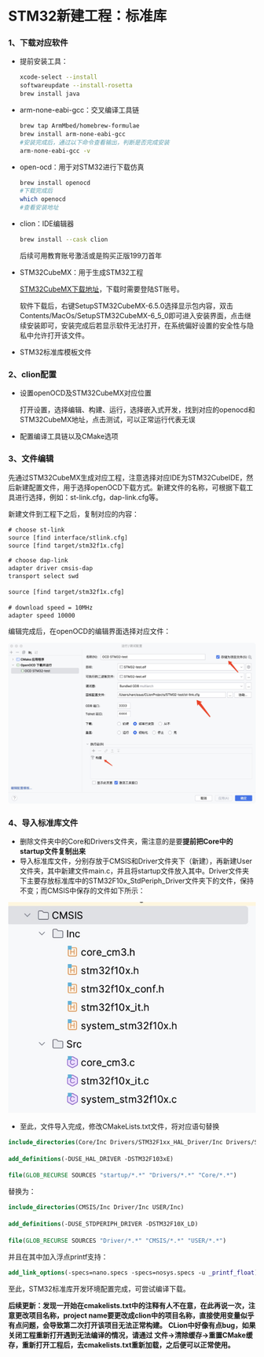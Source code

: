# STM32新建工程：标准库

### 1、下载对应软件

* 提前安装工具：

  ```bash
  xcode-select --install
  softwareupdate --install-rosetta
  brew install java
  ```

* arm-none-eabi-gcc：交叉编译工具链

  ```bash
  brew tap ArmMbed/homebrew-formulae
  brew install arm-none-eabi-gcc
  #安装完成后，通过以下命令查看输出，判断是否完成安装
  arm-none-eabi-gcc -v
  ```

* open-ocd：用于对STM32进行下载仿真

  ```bash
  brew install openocd
  #下载完成后
  which openocd
  #查看安装地址
  ```

* clion：IDE编辑器

  ```bash
  brew install --cask clion
  ```

  后续可用教育账号激活或是购买正版199刀首年

* STM32CubeMX：用于生成STM32工程

  [STM32CubeMX下载地址](https://www.st.com/en/development-tools/stm32cubemx.html#get-software)，下载时需要登陆ST账号。

  软件下载后，右键SetupSTM32CubeMX-6.5.0选择显示包内容，双击Contents/MacOs/SetupSTM32CubeMX-6_5_0即可进入安装界面，点击继续安装即可，安装完成后若显示软件无法打开，在系统偏好设置的安全性与隐私中允许打开该文件。

* STM32标准库模板文件

### 2、clion配置

* 设置openOCD及STM32CubeMX对应位置

  打开设置，选择编辑、构建、运行，选择嵌入式开发，找到对应的openocd和STM32CubeMX地址，点击测试，可以正常运行代表无误

* 配置编译工具链以及CMake选项

### 3、文件编辑

先通过STM32CubeMX生成对应工程，注意选择对应IDE为STM32CubeIDE，然后新建配置文件，用于选择openOCD下载方式。新建文件的名称，可根据下载工具进行选择，例如：st-link.cfg，dap-link.cfg等。

新建文件到工程下之后，复制对应的内容：

```
# choose st-link
source [find interface/stlink.cfg]
source [find target/stm32f1x.cfg]
```

```
# choose dap-link
adapter driver cmsis-dap
transport select swd

source [find target/stm32f1x.cfg]

# download speed = 10MHz
adapter speed 10000
```

编辑完成后，在openOCD的编辑界面选择对应文件：

![image-20230408232906341](./media/image-20230408232906341.png)

### 4、导入标准库文件

* 删除文件夹中的Core和Drivers文件夹，需注意的是要**提前把Core中的startup文件复制出来**
* 导入标准库文件，分别存放于CMSIS和Driver文件夹下（新建），再新建User文件夹，其中新建文件main.c，并且将startup文件放入其中。Driver文件夹下主要存放标准库中的STM32F10x_StdPeriph_Driver文件夹下的文件，保持不变；而CMSIS中保存的文件如下所示：

![image-20230408233625147](./media/image-20230408233625147.png)

* 至此，文件导入完成，修改CMakeLists.txt文件，将对应语句替换

```cmake
include_directories(Core/Inc Drivers/STM32F1xx_HAL_Driver/Inc Drivers/STM32F1xx_HAL_Driver/Inc/Legacy Drivers/CMSIS/Device/ST/STM32F1xx/Include Drivers/CMSIS/Include)

add_definitions(-DUSE_HAL_DRIVER -DSTM32F103xE)

file(GLOB_RECURSE SOURCES "startup/*.*" "Drivers/*.*" "Core/*.*")
```

替换为：

```cmake
include_directories(CMSIS/Inc Driver/Inc USER/Inc)

add_definitions(-DUSE_STDPERIPH_DRIVER -DSTM32F10X_LD)

file(GLOB_RECURSE SOURCES "Driver/*.*" "CMSIS/*.*" "USER/*.*")
```

并且在其中加入浮点printf支持：

```cmake
add_link_options(-specs=nano.specs -specs=nosys.specs -u _printf_float)
```

至此，STM32标准库开发环境配置完成，可尝试编译下载。

**后续更新：发现一开始在cmakelists.txt中的注释有人不在意，在此再说一次，注意更改项目名称，project name要更改成clion中的项目名称，直接使用变量似乎有点问题，会导致第二次打开该项目无法正常构建。**
**CLion中好像有点bug，如果关闭工程重新打开遇到无法编译的情况，请通过 文件->清除缓存->重置CMake缓存，重新打开工程后，去cmakelists.txt重新加载，之后便可以正常使用。**
